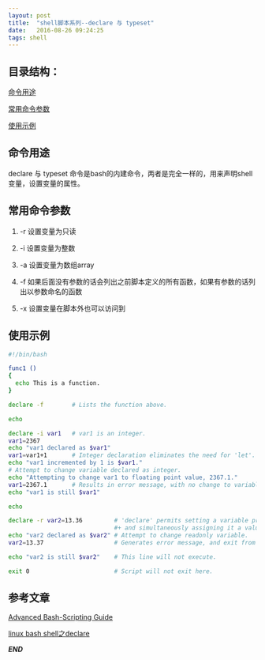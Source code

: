 ```yaml
---
layout: post
title:  "shell脚本系列--declare 与 typeset"
date:   2016-08-26 09:24:25
tags: shell
---
```


## 目录结构：

[命令用途 ](#A)

[常用命令参数 ](#B)

[使用示例](#C)





<a name="A"></a>

## 命令用途 

declare 与 typeset 命令是bash的内建命令，两者是完全一样的，用来声明shell变量，设置变量的属性。


<a name="B"></a>

## 常用命令参数

 1. -r  设置变量为只读

 2. -i 设置变量为整数

 3. -a 设置变量为数组array

 4. -f 如果后面没有参数的话会列出之前脚本定义的所有函数，如果有参数的话列出以参数命名的函数

 5. -x 设置变量在脚本外也可以访问到



<a name="C"></a>

## 使用示例

```bash
#!/bin/bash

func1 ()
{
  echo This is a function.
}

declare -f        # Lists the function above.

echo

declare -i var1   # var1 is an integer.
var1=2367
echo "var1 declared as $var1"
var1=var1+1       # Integer declaration eliminates the need for 'let'.
echo "var1 incremented by 1 is $var1."
# Attempt to change variable declared as integer.
echo "Attempting to change var1 to floating point value, 2367.1."
var1=2367.1       # Results in error message, with no change to variable.
echo "var1 is still $var1"

echo

declare -r var2=13.36         # 'declare' permits setting a variable property
                              #+ and simultaneously assigning it a value.
echo "var2 declared as $var2" # Attempt to change readonly variable.
var2=13.37                    # Generates error message, and exit from script.

echo "var2 is still $var2"    # This line will not execute.

exit 0                        # Script will not exit here.
```



## 参考文章

[Advanced Bash-Scripting Guide](http://tldp.org/LDP/abs/html/declareref.html)

[linux bash shell之declare ](http://www.cnblogs.com/fhefh/archive/2011/04/22/2024857.html)


***END***

